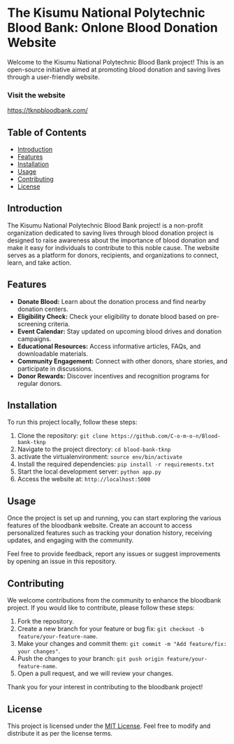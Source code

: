 # The Kisumu National Polytechnic Blood Bank: Onlone Blood Donation Website

Welcome to the Kisumu National Polytechnic Blood Bank project! This is an open-source initiative aimed at promoting blood donation and saving lives through a user-friendly website.

### Visit the website 
https://tknpbloodbank.com/

## Table of Contents
- [Introduction](#introduction)
- [Features](#features)
- [Installation](#installation)
- [Usage](#usage)
- [Contributing](#contributing)
- [License](#license)

## Introduction
The Kisumu National Polytechnic Blood Bank project!  is a non-profit organization dedicated to saving lives through blood donation project is designed to raise awareness about the importance of blood donation and make it easy for individuals to contribute to this noble cause. The website serves as a platform for donors, recipients, and organizations to connect, learn, and take action.

## Features
- **Donate Blood:** Learn about the donation process and find nearby donation centers.
- **Eligibility Check:** Check your eligibility to donate blood based on pre-screening criteria.
- **Event Calendar:** Stay updated on upcoming blood drives and donation campaigns.
- **Educational Resources:** Access informative articles, FAQs, and downloadable materials.
- **Community Engagement:** Connect with other donors, share stories, and participate in discussions.
- **Donor Rewards:** Discover incentives and recognition programs for regular donors.

## Installation
To run this project locally, follow these steps:

1. Clone the repository: `git clone https://github.com/C-o-m-o-n/Blood-bank-tknp`
2. Navigate to the project directory: `cd blood-bank-tknp`
3. activate the virtualenvironment: `source env/bin/activate`
4. Install the required dependencies: `pip install -r requirements.txt`
5. Start the local development server: `python app.py`
6. Access the website at: `http://localhost:5000`

## Usage
Once the project is set up and running, you can start exploring the various features of the bloodbank website. Create an account to access personalized features such as tracking your donation history, receiving updates, and engaging with the community.

Feel free to provide feedback, report any issues or suggest improvements by opening an issue in this repository.

## Contributing
We welcome contributions from the community to enhance the bloodbank project. If you would like to contribute, please follow these steps:

1. Fork the repository.
2. Create a new branch for your feature or bug fix: `git checkout -b feature/your-feature-name`.
3. Make your changes and commit them: `git commit -m "Add feature/fix: your changes"`.
4. Push the changes to your branch: `git push origin feature/your-feature-name`.
5. Open a pull request, and we will review your changes.

Thank you for your interest in contributing to the bloodbank project!

## License
This project is licensed under the [MIT License](LICENSE). Feel free to modify and distribute it as per the license terms.
